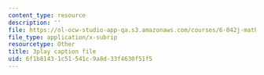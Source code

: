 ```yaml
---
content_type: resource
description: ''
file: https://ol-ocw-studio-app-qa.s3.amazonaws.com/courses/6-042j-mathematics-for-computer-science-spring-2015/6f1b81431c51541c9a8d33f4630f51f5_D3E5CKebKuQ.vtt
file_type: application/x-subrip
resourcetype: Other
title: 3play caption file
uid: 6f1b8143-1c51-541c-9a8d-33f4630f51f5
---
```

